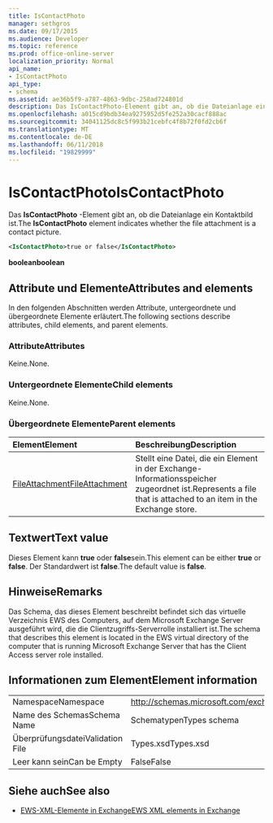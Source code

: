 ```yaml
---
title: IsContactPhoto
manager: sethgros
ms.date: 09/17/2015
ms.audience: Developer
ms.topic: reference
ms.prod: office-online-server
localization_priority: Normal
api_name:
- IsContactPhoto
api_type:
- schema
ms.assetid: ae36b5f9-a787-4863-9dbc-258ad724801d
description: Das IsContactPhoto-Element gibt an, ob die Dateianlage ein Kontaktbild ist.
ms.openlocfilehash: a015cd9bdb34ea9275952d5fe252a30cacf888ac
ms.sourcegitcommit: 34041125dc8c5f993b21cebfc4f8b72f0fd2cb6f
ms.translationtype: MT
ms.contentlocale: de-DE
ms.lasthandoff: 06/11/2018
ms.locfileid: "19829999"
---
```

# <a name="iscontactphoto"></a><span data-ttu-id="64c89-103">IsContactPhoto</span><span class="sxs-lookup"><span data-stu-id="64c89-103">IsContactPhoto</span></span>

<span data-ttu-id="64c89-104">Das **IsContactPhoto** -Element gibt an, ob die Dateianlage ein Kontaktbild ist.</span><span class="sxs-lookup"><span data-stu-id="64c89-104">The **IsContactPhoto** element indicates whether the file attachment is a contact picture.</span></span> 
  
```xml
<IsContactPhoto>true or false</IsContactPhoto>
```

 <span data-ttu-id="64c89-105">**boolean**</span><span class="sxs-lookup"><span data-stu-id="64c89-105">**boolean**</span></span>
## <a name="attributes-and-elements"></a><span data-ttu-id="64c89-106">Attribute und Elemente</span><span class="sxs-lookup"><span data-stu-id="64c89-106">Attributes and elements</span></span>

<span data-ttu-id="64c89-107">In den folgenden Abschnitten werden Attribute, untergeordnete und übergeordnete Elemente erläutert.</span><span class="sxs-lookup"><span data-stu-id="64c89-107">The following sections describe attributes, child elements, and parent elements.</span></span>
  
### <a name="attributes"></a><span data-ttu-id="64c89-108">Attribute</span><span class="sxs-lookup"><span data-stu-id="64c89-108">Attributes</span></span>

<span data-ttu-id="64c89-109">Keine.</span><span class="sxs-lookup"><span data-stu-id="64c89-109">None.</span></span>
  
### <a name="child-elements"></a><span data-ttu-id="64c89-110">Untergeordnete Elemente</span><span class="sxs-lookup"><span data-stu-id="64c89-110">Child elements</span></span>

<span data-ttu-id="64c89-111">Keine.</span><span class="sxs-lookup"><span data-stu-id="64c89-111">None.</span></span>
  
### <a name="parent-elements"></a><span data-ttu-id="64c89-112">Übergeordnete Elemente</span><span class="sxs-lookup"><span data-stu-id="64c89-112">Parent elements</span></span>

|<span data-ttu-id="64c89-113">**Element**</span><span class="sxs-lookup"><span data-stu-id="64c89-113">**Element**</span></span>|<span data-ttu-id="64c89-114">**Beschreibung**</span><span class="sxs-lookup"><span data-stu-id="64c89-114">**Description**</span></span>|
|:-----|:-----|
|[<span data-ttu-id="64c89-115">FileAttachment</span><span class="sxs-lookup"><span data-stu-id="64c89-115">FileAttachment</span></span>](fileattachment.md) <br/> |<span data-ttu-id="64c89-116">Stellt eine Datei, die ein Element in der Exchange-Informationsspeicher zugeordnet ist.</span><span class="sxs-lookup"><span data-stu-id="64c89-116">Represents a file that is attached to an item in the Exchange store.</span></span>  <br/> |
   
## <a name="text-value"></a><span data-ttu-id="64c89-117">Textwert</span><span class="sxs-lookup"><span data-stu-id="64c89-117">Text value</span></span>

<span data-ttu-id="64c89-118">Dieses Element kann **true** oder **false**sein.</span><span class="sxs-lookup"><span data-stu-id="64c89-118">This element can be either **true** or **false**.</span></span> <span data-ttu-id="64c89-119">Der Standardwert ist **false**.</span><span class="sxs-lookup"><span data-stu-id="64c89-119">The default value is **false**.</span></span>
  
## <a name="remarks"></a><span data-ttu-id="64c89-120">Hinweise</span><span class="sxs-lookup"><span data-stu-id="64c89-120">Remarks</span></span>

<span data-ttu-id="64c89-121">Das Schema, das dieses Element beschreibt befindet sich das virtuelle Verzeichnis EWS des Computers, auf dem Microsoft Exchange Server ausgeführt wird, die die Clientzugriffs-Serverrolle installiert ist.</span><span class="sxs-lookup"><span data-stu-id="64c89-121">The schema that describes this element is located in the EWS virtual directory of the computer that is running Microsoft Exchange Server that has the Client Access server role installed.</span></span>
  
## <a name="element-information"></a><span data-ttu-id="64c89-122">Informationen zum Element</span><span class="sxs-lookup"><span data-stu-id="64c89-122">Element information</span></span>

|||
|:-----|:-----|
|<span data-ttu-id="64c89-123">Namespace</span><span class="sxs-lookup"><span data-stu-id="64c89-123">Namespace</span></span>  <br/> |http://schemas.microsoft.com/exchange/services/2006/types  <br/> |
|<span data-ttu-id="64c89-124">Name des Schemas</span><span class="sxs-lookup"><span data-stu-id="64c89-124">Schema Name</span></span>  <br/> |<span data-ttu-id="64c89-125">Schematypen</span><span class="sxs-lookup"><span data-stu-id="64c89-125">Types schema</span></span>  <br/> |
|<span data-ttu-id="64c89-126">Überprüfungsdatei</span><span class="sxs-lookup"><span data-stu-id="64c89-126">Validation File</span></span>  <br/> |<span data-ttu-id="64c89-127">Types.xsd</span><span class="sxs-lookup"><span data-stu-id="64c89-127">Types.xsd</span></span>  <br/> |
|<span data-ttu-id="64c89-128">Leer kann sein</span><span class="sxs-lookup"><span data-stu-id="64c89-128">Can be Empty</span></span>  <br/> |<span data-ttu-id="64c89-129">False</span><span class="sxs-lookup"><span data-stu-id="64c89-129">False</span></span>  <br/> |
   
## <a name="see-also"></a><span data-ttu-id="64c89-130">Siehe auch</span><span class="sxs-lookup"><span data-stu-id="64c89-130">See also</span></span>



- [<span data-ttu-id="64c89-131">EWS-XML-Elemente in Exchange</span><span class="sxs-lookup"><span data-stu-id="64c89-131">EWS XML elements in Exchange</span></span>](ews-xml-elements-in-exchange.md)

